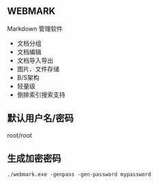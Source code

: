## WEBMARK

Markdown 管理软件

+ 文档分组
+ 文档编辑
+ 文档导入导出
+ 图片、文件存储
+ B/S架构
+ 轻量级
+ 倒排索引搜索支持

## 默认用户名/密码

root/root

## 生成加密密码

```shell
./webmark.exe -genpass -gen-password mypassword
```
